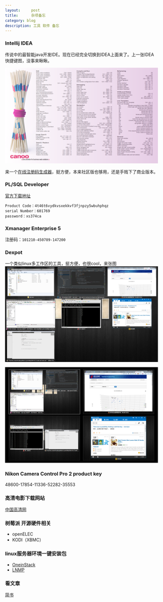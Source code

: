 ```yaml
---
layout:     post
title:      杂项备忘
category: blog
description: 工具 软件 备忘
---
```


### Intellij IDEA
传说中的最智能java开发IDE。现在已经完全切换到IDEA上面来了。上一张IDEA快捷键图，没事来瞅瞅。

![idea key](/images/intellij_idea/key_map.png)

来一个[在线注册码生成器][1]，挺方便，本来社区版也够用，还是手贱下了商业版本。

### PL/SQL Developer 

[官方下载地址][4]


    Product Code：4t46t6vydkvsxekkvf3fjnpzy5wbuhphqz
    serial Number：601769
    password：xs374ca

### Xmanager Enterprise 5

注册码：`101210-450789-147200`

### Dexpot
一个类似linux多工作区的工具，挺方便，也很cool，来张图
![dexpot_1](/images/dexpot/dexpot_1.jpg)

![dexpot_2](/images/dexpot/dexpot_2.jpg)

### Nikon Camera Control Pro 2 product key
  48600-17854-11336-52282-35553  

### 高清电影下载网站
[中国高清网][2]


### 树莓派 开源硬件相关
* openELEC
* KODI（XBMC）


### linux服务器环境一键安装包
* [OneinStack](http://oneinstack.com/)
* [LNMP](http://lnmp.org/)

### 看文章
[简书][3]

[1]: http://174.140.163.89/keygen/idea.htm 'Intellij IDEA'
[2]: http://gaoqing.la 'gaoqing'
[3]: http://jianshu.io 'jianshu'
[4]: http://download.allroundautomations.com/plsqldev1100.exe